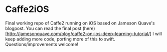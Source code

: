 # Caffe2iOS
Final working repo of Caffe2 running on iOS based on Jameson Quave's blogpost. You can read the final post (here)[http://jamesonquave.com/blog/caffe2-on-ios-deep-learning-tutorial/]
I will keep adding more code, porting more of this to swift. Questions/improvements welcome!
